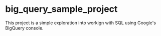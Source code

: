 # big_query_sample_project
This project is a simple exploration into workign with SQL using Google's BigQuery console.
